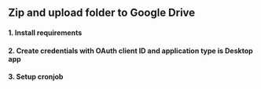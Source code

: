 ## Zip and upload folder to Google Drive
#### 1. Install requirements
#### 2. Create credentials with OAuth client ID and application type is Desktop app
#### 3. Setup cronjob